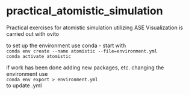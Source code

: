 # practical_atomistic_simulation
Practical exercises for atomistic simulation utilizing ASE
Visualization is carried out with ovito

to set up the environment use conda - start with  
`conda env create --name atomistic --file=environment.yml`  
`conda activate atomistic`

if work has been done adding new packages, etc. changing the environment use  
`conda env export > environment.yml`  
to update .yml
